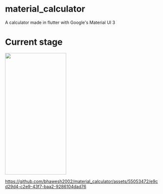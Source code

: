 # material_calculator
 A calculator made in flutter with Google's Material UI 3

# Current stage
<img src="https://github.com/bhawesh2002/material_calculator/assets/55053472/54942dca-0f2b-403c-a0de-23aba5865f5c.png" width="200" height="400">

https://github.com/bhawesh2002/material_calculator/assets/55053472/e9cd29d4-c2e9-43f7-baa2-9286104dad76


